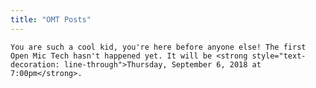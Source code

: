 ```yaml
---
title: "OMT Posts"
---
```


<main class="main-page phtext">

	You are such a cool kid, you're here before anyone else! The first Open Mic Tech hasn't happened yet. It will be <strong style="text-decoration: line-through">Thursday, September 6, 2018 at 7:00pm</strong>.

</main>
